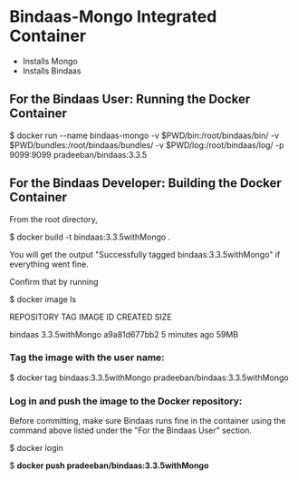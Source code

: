 # Bindaas-Mongo Integrated Container

* Installs Mongo
* Installs Bindaas


## For the Bindaas User: Running the Docker Container

$ docker run --name bindaas-mongo -v $PWD/bin:/root/bindaas/bin/ -v $PWD/bundles:/root/bindaas/bundles/ -v $PWD/log:/root/bindaas/log/ -p 9099:9099 pradeeban/bindaas:3.3.5


## For the Bindaas Developer: Building the Docker Container

From the root directory,

$ docker build -t bindaas:3.3.5withMongo .

You will get the output "Successfully tagged bindaas:3.3.5withMongo" if everything went fine.


Confirm that by running

$ docker image ls

REPOSITORY          TAG                 IMAGE ID            CREATED             SIZE

bindaas             3.3.5withMongo              a9a81d677bb2        5 minutes ago        59MB



### Tag the image with the user name:
 
 $ docker tag bindaas:3.3.5withMongo pradeeban/bindaas:3.3.5withMongo


 ### Log in and push the image to the Docker repository:

Before committing, make sure Bindaas runs fine in the container using the command above listed under the "For the Bindaas User" section.

 $ docker login

 $ **docker push pradeeban/bindaas:3.3.5withMongo**
